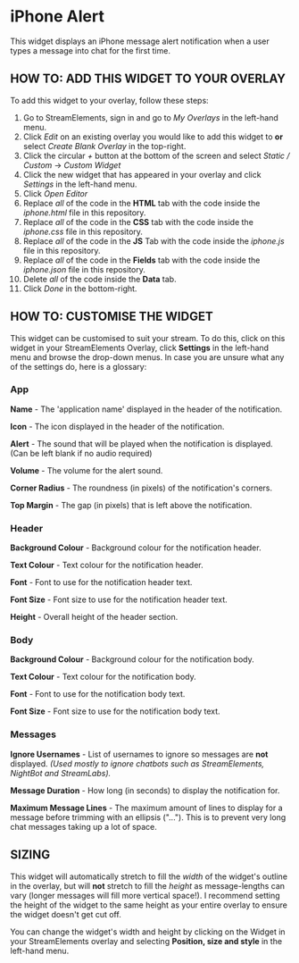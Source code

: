 # iPhone Alert
This widget displays an iPhone message alert notification when a user types a message into chat for the first time.

## HOW TO: ADD THIS WIDGET TO YOUR OVERLAY
To add this widget to your overlay, follow these steps:

1. Go to StreamElements, sign in and go to *My Overlays* in the left-hand menu.
2. Click *Edit* on an existing overlay you would like to add this widget to **or** select *Create Blank Overlay* in the top-right.
3. Click the circular *+* button at the bottom of the screen and select *Static / Custom* -> *Custom Widget*
4. Click the new widget that has appeared in your overlay and click *Settings* in the left-hand menu.
5. Click *Open Editor*
6. Replace *all* of the code in the **HTML** tab with the code inside the *iphone.html* file in this repository.
7. Replace *all* of the code in the **CSS** tab with the code inside the *iphone.css* file in this repository.
8. Replace *all* of the code in the **JS** Tab with the code inside the *iphone.js* file in this repository.
9. Replace *all* of the code in the **Fields** tab with the code inside the *iphone.json* file in this repository.
10. Delete *all* of the code inside the **Data** tab.
11. Click *Done* in the bottom-right.

## HOW TO: CUSTOMISE THE WIDGET
This widget can be customised to suit your stream. To do this, click on this widget in your StreamElements Overlay, click **Settings** in the left-hand menu and browse the drop-down menus. In case you are unsure what any of the settings do, here is a glossary:

### App
**Name** - The 'application name' displayed in the header of the notification.

**Icon** - The icon displayed in the header of the notification.

**Alert** - The sound that will be played when the notification is displayed. (Can be left blank if no audio required)

**Volume** - The volume for the alert sound.

**Corner Radius** - The roundness (in pixels) of the notification's corners.

**Top Margin** - The gap (in pixels) that is left above the notification.

### Header
**Background Colour** - Background colour for the notification header.

**Text Colour** - Text colour for the notification header.

**Font** - Font to use for the notification header text.

**Font Size** - Font size to use for the notification header text.

**Height** - Overall height of the header section.

### Body
**Background Colour** - Background colour for the notification body.

**Text Colour** - Text colour for the notification body.

**Font** - Font to use for the notification body text.

**Font Size** - Font size to use for the notification body text.

### Messages
**Ignore Usernames** - List of usernames to ignore so messages are **not** displayed. *(Used mostly to ignore chatbots such as StreamElements, NightBot and StreamLabs).*

**Message Duration** - How long (in seconds) to display the notification for.

**Maximum Message Lines** - The maximum amount of lines to display for a message before trimming with an ellipsis ("..."). This is to prevent very long chat messages taking up a lot of space.

## SIZING
This widget will automatically stretch to fill the *width* of the widget's outline in the overlay, but will **not** stretch to fill the *height* as message-lengths can vary (longer messages will fill more vertical space!). I recommend setting the height of the widget to the same height as your entire overlay to ensure the widget doesn't get cut off.

You can change the widget's width and height by clicking on the Widget in your StreamElements overlay and selecting **Position, size and style** in the left-hand menu.


